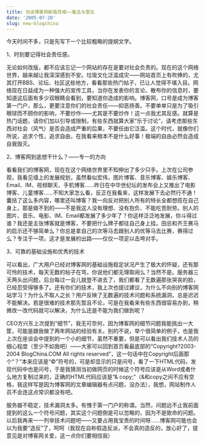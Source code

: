 ```yaml
---
title: 也谈博客网新版亮相——看法与意见
date: '2005-07-20'
slug: new-blogchina
---
```


今天时间不多，只是先写下一个比较粗略的提纲文字。

1、时刻要记得社会责任感。

无论如何改版，都不应该忘记一个网站的存在是要对社会负责的。现在的这个网络世界，越来越让我深深感到不安。垃圾文化泛滥成灾——网站首页上有吹捧的，尤其打开BBS、论坛、社区这些地方，看看那些热门帖子，已让人觉得不堪入目。网络现在日益成为一种强大的宣传工具，当你在发表你的言论、散布你的信息时，要知道这后面有多少双眼睛会看到，要知道你造成的影响。博客网，口号是成为博客第一门户，那么，更要注意你们的社会责任——抑恶扬善。不要单单只是为了吸引眼球而不顾你的影响，不要炒作——尤其是不要炒作！这一点我尤其反感。就算是热门话题，请你们加以引导或限制，有些东西就算大家“乐于讨论”，请考虑那些东西对社会（风气）是否会造成严重的后果，不要任由它泛滥。这个时代，就像你们所说，追求个性，追求自由，在我看来根本不是什么好事！极端的自由必然会造成自我毁灭。

2、博客网到底想干什么？——专一的方向

看看我们的博客网，现在在这个网络世界里不知伸出了多少只手。上次在公司参观，我看见墙上的发展规划，虽然看似宏伟，图片博客、音乐博客、娱乐博客、Email、IM、视频聊天、手机博客……昨日在中华世纪坛的发布会上又推出了电影博客、儿童博客……不知大家怎么看，反正在我看来，这样发展下去必然行不通！囊括了这么多内容，哪里还叫博客？我一向反对把别人所有的特长全都想揽在自己身上，那是做不到的——不是我这人没有理想、没有抱负、不能吃苦耐劳。别人的图片、音乐、电影、IM、Email都发展了多少年了？你这样泛泛地发展，你斗得过谁？我还是主张博客就是博客，不要把什么牌子都往自己身上挂。田忌和齐王赛马的启示还不够简单么？你总是拿自己的次等马去跟别人的优等马去比赛，赛得过么？专注于一项，这才是发展的出路——仅仅一项足以击垮对手。

3、可靠的基础设施和优秀的技术

可以看出，广大用户已经对博客网的基础设施稳定状况产生了极大的怀疑，还有那可怜的技术，每天无数的帖子在骂，你说他们都无理取闹么？当然不是。服务器三天两头出问题，后台每过一会儿就登不进去了，我们都看了无数遍那张哭丧的脸，已经忍受得够多了。还有你们的技术，我上次也提过建议，为什么不向别的博客网站学习？为什么不取人之长？用户反映了无数遍的技术问题和系统漏洞，总是迟迟不能解决。若是很难的技术那先暂且不论，可是在我看来有些东西很容易办到，稍微改一改代码就可以解决，为什么还是不能为我们做到呢？

CEO方兴东上次提到“细节”，我无可奈何，因为博客网的细节问题我能挑出一大筐，可能是跟我做了两年网站的经验有关。别的不说，举个很简单的例子，也是我上次在座谈会中提到的一个小的细节，虽然不重要，但是可以看出我们技术人员的细心程度（至少不如我吧）——大家可以回到首页看最底部的“Copyright?2003-2004 BlogChina.COM All rights reserved”，这一句话中在Copyright后面那个“？”本来应该是“©”符号的，可是却显示的只是问号，看了一下HTML代码，发现代码中也是问号，于是我猜测当初做网页的时候这个符号应该是从Word或者什么地方复制过来的，正确的HTML代码应该是“& copy;”（&和copy之间不应有空格，我这样写是因为博客网的文章编辑器有点问题，没办法），我想，网站制作人员不会连这点常识都没有吧。

服务器不稳定，技术漏洞太多。有愧于第一门户的称谓。当然，问题远不止我前面提到的这么一个符号问题，其实这个问题倒是可以忽略的，因为不是致命的问题。以后我再来一一列举技术问题吧——又要占用我宝贵的时间呀……博客网可能也会以为我要“造反”了，呵呵（我现在自称假造反派，不会真的造反的，放心好了，提意见是对博客网关爱，这一点你们要相信我）
